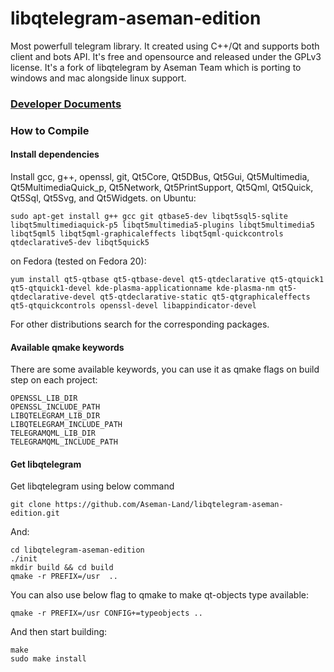# libqtelegram-aseman-edition
Most powerfull telegram library. It created using C++/Qt and supports both client and bots API. It's free and opensource and released under the GPLv3 license.
It's a fork of libqtelegram by Aseman Team which is porting to windows and mac alongside linux support.

### [Developer Documents](documents/start.md)

### How to Compile
#### Install dependencies

Install gcc, g++, openssl, git, Qt5Core, Qt5DBus, Qt5Gui, Qt5Multimedia, Qt5MultimediaQuick_p, Qt5Network, Qt5PrintSupport, Qt5Qml, Qt5Quick, Qt5Sql, Qt5Svg, and Qt5Widgets.
on Ubuntu:

    sudo apt-get install g++ gcc git qtbase5-dev libqt5sql5-sqlite libqt5multimediaquick-p5 libqt5multimedia5-plugins libqt5multimedia5 libqt5qml5 libqt5qml-graphicaleffects libqt5qml-quickcontrols qtdeclarative5-dev libqt5quick5 

on Fedora (tested on Fedora 20):

    yum install qt5-qtbase qt5-qtbase-devel qt5-qtdeclarative qt5-qtquick1 qt5-qtquick1-devel kde-plasma-applicationname kde-plasma-nm qt5-qtdeclarative-devel qt5-qtdeclarative-static qt5-qtgraphicaleffects qt5-qtquickcontrols openssl-devel libappindicator-devel

For other distributions search for the corresponding packages.

#### Available qmake keywords
    
There are some available keywords, you can use it as qmake flags on build step on each project:

    OPENSSL_LIB_DIR
    OPENSSL_INCLUDE_PATH
    LIBQTELEGRAM_LIB_DIR
    LIBQTELEGRAM_INCLUDE_PATH
    TELEGRAMQML_LIB_DIR
    TELEGRAMQML_INCLUDE_PATH

#### Get libqtelegram

Get libqtelegram using below command

    git clone https://github.com/Aseman-Land/libqtelegram-aseman-edition.git
    
And:

    cd libqtelegram-aseman-edition
    ./init
    mkdir build && cd build
    qmake -r PREFIX=/usr  ..
    
You can also use below flag to qmake to make qt-objects type available:

    qmake -r PREFIX=/usr CONFIG+=typeobjects ..
    
And then start building:

    make
    sudo make install

